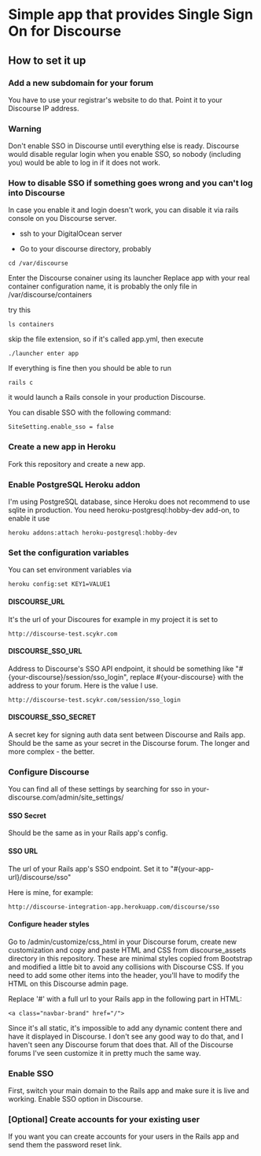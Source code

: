 # Simple app that provides Single Sign On for Discourse

## How to set it up
### Add a new subdomain for your forum
You have to use your registrar's website to do that.
Point it to your Discourse IP address.

### Warning
Don't enable SSO in Discourse until everything else is ready.
Discourse would disable regular login when you enable SSO,
so nobody (including you) would be able to log in if it does not work.

### How to disable SSO if something goes wrong and you can't log into Discourse

In case you enable it and login doesn't work, you can disable
it via rails console on you Discourse server.

- ssh to your DigitalOcean server

- Go to your discourse directory, probably
```
cd /var/discourse
```
Enter the Discourse conainer using its launcher
Replace app with your real container configuration name,
it is probably the only file in /var/discourse/containers

try this
```
ls containers
```

skip the file extension, so if it's called app.yml, then execute
```
./launcher enter app
```

If everything is fine then you should be able to run
```
rails c
```
it would launch a Rails console in your production Discourse.

You can disable SSO with the following command:
```
SiteSetting.enable_sso = false
```

### Create a new app in Heroku

Fork this repository and create a new app.

### Enable PostgreSQL Heroku addon
I'm using PostgreSQL database, since Heroku does not recommend to use sqlite in production.
You need heroku-postgresql:hobby-dev add-on, to enable it use
```
heroku addons:attach heroku-postgresql:hobby-dev
```
### Set the configuration variables

You can set environment variables via
```
heroku config:set KEY1=VALUE1
```

#### DISCOURSE_URL
It's the url of your Discoures
for example in my project it is set to
```
http://discourse-test.scykr.com
```

#### DISCOURSE_SSO_URL
Address to Discourse's SSO API endpoint, it should be something like
"#{your-discourse}/session/sso_login", replace #{your-discourse} with the address to your forum.
Here is the value I use.
```
http://discourse-test.scykr.com/session/sso_login
```

#### DISCOURSE_SSO_SECRET
A secret key for signing auth data sent between Discourse and Rails app.
Should be the same as your secret in the Discourse forum.
The longer and more complex - the better.

### Configure Discourse
You can find all of these settings by searching for sso in your-discourse.com/admin/site_settings/

#### SSO Secret
Should be the same as in your Rails app's config.

#### SSO URL
The url of your Rails app's SSO endpoint.
Set it to
"#{your-app-url}/discourse/sso"

Here is mine, for example:
```
http://discourse-integration-app.herokuapp.com/discourse/sso
```

#### Configure header styles
Go to /admin/customize/css_html in your Discourse forum, create new customization and copy and paste HTML and CSS from discourse_assets directory in this repository.
These are minimal styles copied from Bootstrap and modified a little bit to avoid any collisions with Discourse CSS.
If you need to add some other items into the header, you'll have to modify the HTML on this Discourse admin page.

Replace '#' with a full url to your Rails app in the following part in HTML:
```
<a class="navbar-brand" href="/">
```

Since it's all static, it's impossible to add any dynamic content there and have it displayed in Discourse.
I don't see any good way to do that, and I haven't seen any Discourse forum that does that. All of the Discourse forums I've seen customize it in pretty much the same way.

### Enable SSO
First, switch your main domain to the Rails app and make sure it is live and working.
Enable SSO option in Discourse.

### [Optional] Create accounts for your existing user
If you want you can create accounts for your users in the Rails app and send them the password reset link.
